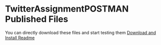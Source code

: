 # TwitterAssignmentPOSTMAN Published Files
You can directly download these files and start testing them 
[Download and Install Readme](https://github.com/APradyut/TwitterAssignmentPOSTMAN/blob/master/readme.md)
